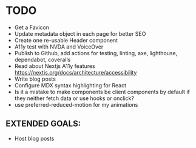 # TODO
* Get a Favicon
* Update metadata object in each page for better SEO
* Create one re-usable Header component
* A11y test with NVDA and VoiceOver
* Publish to Github, add actions for testing, linting, axe, lighthouse, dependabot, coveralls
* Read about Nextjs A11y features https://nextjs.org/docs/architecture/accessibility
* Write blog posts
* Configure MDX syntax highlighting for React
* Is it a mistake to make components be client components by default if they neither fetch data or use hooks or onclick?
* use preferred-reduced-motion for my animations


## EXTENDED GOALS:
* Host blog posts